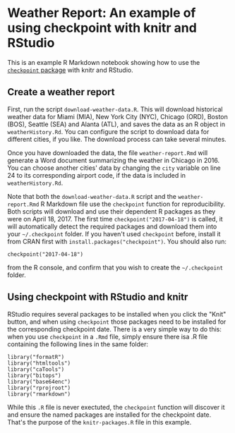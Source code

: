 # Weather Report: An example of using checkpoint with knitr and RStudio 

This is an example R Markdown notebook showing how to use the [`checkpoint` package](https://github.com/RevolutionAnalytics/checkpoint) with knitr and RStudio.

## Create a weather report

First, run the script `download-weather-data.R`. This will download historical weather data for Miami (MIA), New York City (NYC), Chicago (ORD), Boston (BOS),
Seattle (SEA) and Alanta (ATL), and saves the data as an R object in `weatherHistory.Rd`. You can configure the script to download data for different cities, if you like. The download process can take several minutes.

Once you have downloaded the data, the file `weather-report.Rmd` will generate a Word document summarizing the weather in Chicago in 2016. You can choose another cities' data by changing the `city` variable on line 24 to its corresponding airport code, if the data is included in `weatherHistory.Rd`.

Note that both the `download-weather-data.R` script and the `weather-report.Rmd` R Markdown file use the `checkpoint` function for reproducibility. Both scripts will download and use their dependent R packages as they were on April 18, 2017. The first time `checkpoint("2017-04-18")` is called, it will automatically detect the required packages and download them into your `~/.checkpoint` folder. If you haven't used `checkpoint` before, install it from CRAN first with `install.packages("checkpoint")`. You should also run:
```
checkpoint("2017-04-18")
```
from the R console, and confirm that you wish to create the `~/.checkpoint` folder.

## Using checkpoint with RStudio and knitr

RStudio requires several packages to be installed when you click the "Knit" button, and when using `checkpoint` those packages need to be installed for the corresponding checkpoint date. There is a very simple way to do this: when you use `checkpoint` in a `.Rmd` file, simply ensure there isa .R file containing the following lines in the same folder:
```
library("formatR")
library("htmltools")
library("caTools")
library("bitops")
library("base64enc")
library("rprojroot")
library("rmarkdown")
```
While this `.R` file is never exectuted, the `checkpoint` function will discover it and ensure the named packages are installed for the checkpoint date. That's the purpose of the `knitr-packages.R` file in this example.
